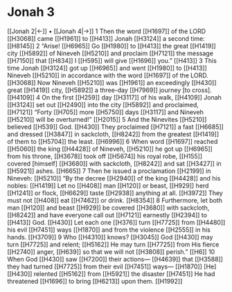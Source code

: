 # Jonah 3
[[Jonah 2|←]] • [[Jonah 4|→]]
1 Then the word [[H1697]] of the LORD [[H3068]] came [[H1961]] to [[H413]] Jonah [[H3124]] a second time: [[H8145]] 
2 “Arise! [[H6965]] Go [[H1980]] to [[H413]] the great [[H1419]] city [[H5892]] of Nineveh [[H5210]] and proclaim [[H7121]] the message [[H7150]] that [[H834]] I [[H595]] will give [[H1696]] you.” [[H413]] 
3 This time Jonah [[H3124]] got up [[H6965]] and went [[H1980]] to [[H413]] Nineveh [[H5210]] in accordance with the word [[H1697]] of the LORD. [[H3068]] Now Nineveh [[H5210]] was [[H1961]] an exceedingly [[H430]] great [[H1419]] city, [[H5892]] a three-day [[H7969]] journey [to cross]. [[H4109]] 
4 On the first [[H259]] day [[H3117]] of his walk, [[H4109]] Jonah [[H3124]] set out [[H2490]] into the city [[H5892]] and proclaimed, [[H7121]] “Forty [[H705]] more [[H5750]] days [[H3117]] and Nineveh [[H5210]] will be overturned!” [[H2015]] 
5 And the Ninevites [[H5210]] believed [[H539]] God. [[H430]] They proclaimed [[H7121]] a fast [[H6685]] and dressed [[H3847]] in sackcloth, [[H8242]] from the greatest [[H1419]] of them to [[H5704]] the least. [[H6996]] 
6 When word [[H1697]] reached [[H5060]] the king [[H4428]] of Nineveh, [[H5210]] he got up [[H6965]] from his throne, [[H3678]] took off [[H5674]] his royal robe, [[H155]] covered [himself] [[H3680]] with sackcloth, [[H8242]] and sat [[H3427]] in [[H5921]] ashes. [[H665]] 
7 Then he issued a proclamation [[H2199]] in Nineveh: [[H5210]] “By the decree [[H2940]] of the king [[H4428]] and his nobles: [[H1419]] Let no [[H408]] man [[H120]] or beast, [[H929]] herd [[H1241]] or flock, [[H6629]] taste [[H2938]] anything at all. [[H3972]] They must not [[H408]] eat [[H7462]] or drink. [[H8354]] 
8 Furthermore, let both man [[H120]] and beast [[H929]] be covered [[H3680]] with sackcloth, [[H8242]] and have everyone call out [[H7121]] earnestly [[H2394]] to [[H413]] God. [[H430]] Let each one [[H376]] turn [[H7725]] from [[H4480]] his evil [[H7451]] ways [[H1870]] and from the violence [[H2555]] in his hands. [[H3709]] 
9 Who [[H4310]] knows? [[H3045]] God [[H430]] may turn [[H7725]] and relent; [[H5162]] He may turn [[H7725]] from His fierce [[H2740]] anger, [[H639]] so that we will not [[H3808]] perish.” [[H6]] 
10 When God [[H430]] saw [[H7200]] their actions— [[H4639]] that [[H3588]] they had turned [[H7725]] from their evil [[H7451]] ways— [[H1870]] [He] [[H430]] relented [[H5162]] from [[H5921]] the disaster [[H7451]] He had threatened [[H1696]] to bring [[H6213]] upon them. [[H1992]] 

